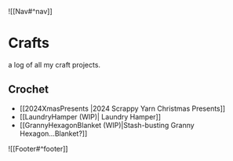 ![[Nav#^nav]]

# Crafts
a log of all my craft projects.

## Crochet
- [[2024XmasPresents |2024 Scrappy Yarn Christmas Presents]]
- [[LaundryHamper (WIP)| Laundry Hamper]]
- [[GrannyHexagonBlanket (WIP)|Stash-busting Granny Hexagon...Blanket?]]

![[Footer#^footer]]